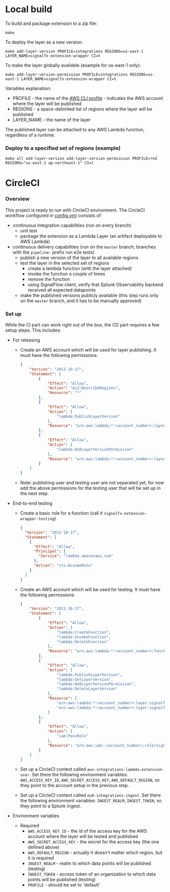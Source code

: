 # Local build

To build and package extension to a zip file:

```
make
```

To deploy the layer as a new version:

```
make add-layer-version PROFILE=integrations REGIONS=us-east-1 LAYER_NAME=signalfx-extension-wrapper CI=t
```

To make the layer globally available (example for us-east-1 only):

```
make add-layer-version-permission PROFILE=integrations REGIONS=us-east-1 LAYER_NAME=signalfx-extension-wrapper CI=t
```

Variables explanation:
* PROFILE - the name of the [AWS CLI profile](https://docs.aws.amazon.com/cli/latest/userguide/cli-configure-profiles.html) - indicates the AWS account where the layer will be published
* REGIONS - a space-delimited list of regions where the layer will be published
* LAYER_NAME - the name of the layer

The published layer can be attached to any AWS Lambda function, regardless of a runtime.


### Deploy to a specified set of regions (example)

```
make all add-layer-version add-layer-version-permission PROFILE=rnd REGIONS="us-east-1 ap-northeast-1" CI=t
```

# CircleCI

### Overview

This project is ready to run with CircleCI environment.
The CircleCI workflow configured in [config.yml](.circleci/config.yml) consists of:
* continuous integration capabilities (run on every branch)
    * unit test
    * package the extension as a Lambda Layer (an artifact deployable to AWS Lambda)
* continuous delivery capabilities (run on the `master` branch;
   branches with the `pipeline-` prefix run e2e tests)
    * publish a new version of the layer to all available regions
    * test the layer in the selected set of regions
        * create a lambda function (with the layer attached)
        * invoke the function a couple of times
        * remove the function
        * using SignalFlow client, verify that Splunk Observability backend received all expected datapoints
    * make the published versions publicly available (this step runs only on the `master` branch,
      and it has to be manually approved)

### Set up

While the CI part can work right out of the box, the CD part requires a few setup steps.
This includes:

* For releasing
    * Create an AWS account which will be used for layer publishing.
      It must have the following permissions:
        ```json
        {
            "Version": "2012-10-17",
            "Statement": [
                {
                    "Effect": "Allow",
                    "Action": "ec2:DescribeRegions",
                    "Resource": "*"
                },
                {
                    "Effect": "Allow",
                    "Action": [
                        "lambda:PublishLayerVersion"
                    ],
                    "Resource": "arn:aws:lambda:*:<account_number>:layer:signalfx-extension-wrapper"
                },
                {
                    "Effect": "Allow",
                    "Action": [
                        "lambda:AddLayerVersionPermission"
                    ],
                    "Resource": "arn:aws:lambda:*:<account_number>:layer:signalfx-extension-wrapper:*"
                }
            ]
        }
        ```

    * Note: publishing user and testing user are not separated yet, for now add 
      the above permissions for the testing user that will be set up in the next step.

* End-to-end testing
    * Create a basic role for a function (call it `signalfx-extension-wrapper-testing`)
        ```json
        {
          "Version": "2012-10-17",
          "Statement": [
            {
              "Effect": "Allow",
              "Principal": {
                "Service": "lambda.amazonaws.com"
              },
              "Action": "sts:AssumeRole"
            }
          ]
        }
        ```
      
    * Create an AWS account which will be used for testing. 
      It must have the following permissions:
        ```json
        {
            "Version": "2012-10-17",
            "Statement": [
                {
                    "Effect": "Allow",
                    "Action": [
                        "lambda:CreateFunction",
                        "lambda:InvokeFunction",
                        "lambda:DeleteFunction"
                    ],
                    "Resource": "arn:aws:lambda:*:<account_number>:function:singalfx-extension-wrapper-test-function"
                },
                {
                    "Effect": "Allow",
                    "Action": [
                        "lambda:PublishLayerVersion",
                        "lambda:GetLayerVersion",
                        "lambda:AddLayerVersionPermission",
                        "lambda:DeleteLayerVersion"
                    ],
                    "Resource": [
                        "arn:aws:lambda:*:<account_number>:layer:signalfx-extension-wrapper-test",
                        "arn:aws:lambda:*:<account_number>:layer:signalfx-extension-wrapper-test:*"
                    ]
                },
                {
                    "Effect": "Allow",
                    "Action": [
                        "iam:PassRole"
                    ],
                    "Resource": "arn:aws:iam::<account_number>:role/signalfx-extension-wrapper-testing"
                }
            ]
        }
        ```

    * Set up a CircleCI context called `aws-integrations-lambda-extension-user`.
      Set there the following environment variables: `AWS_ACCESS_KEY_ID`, `AWS_SECRET_ACCESS_KEY`, 
      `AWS_DEFAULT_REGION`, so they point to the account setup in the previous step.
      
    * Set up a CircleCI context called `eu0-integrations-ingest`.
      Set there the following environment variables: `INGEST_REALM`, `INGEST_TOKEN`,
      so they point to a Splunk ingest.

* Environment variables
    * Required
        * `AWS_ACCESS_KEY_ID` - the id of the access key for the AWS account where the layer will be tested and published
        * `AWS_SECRET_ACCESS_KEY` - the secret for the access key (the one defined above)
        * `AWS_DEFAULT_REGION` - actually it doesn't matter which region, but it is required
        * `INGEST_REALM` - realm to which data points will be published (testing)
        * `INGEST_TOKEN` - access token of an organization to which data points will be published (testing)
        * `PROFILE` - should be set to 'default'
